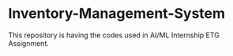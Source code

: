 # Inventory-Management-System
This repository is having the codes used in AI/ML Internship ETG Assignment.
